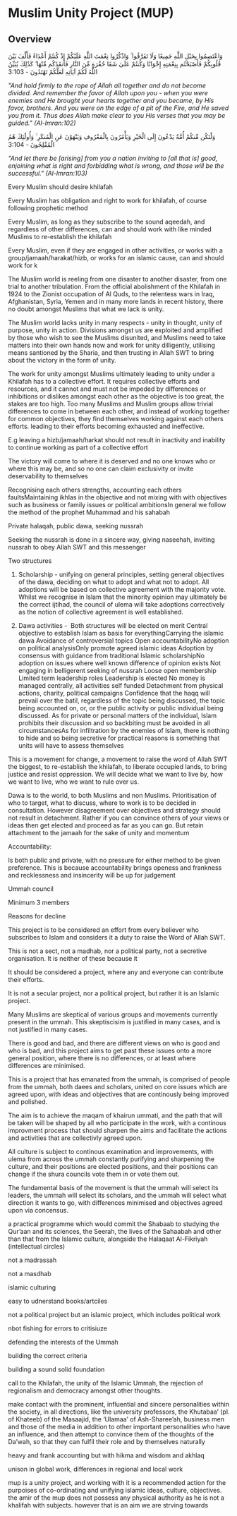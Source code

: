 
# Muslim Unity Project (MUP)

## Overview

وَاعْتَصِمُوا بِحَبْلِ اللَّهِ جَمِيعًا وَلَا تَفَرَّقُوا ۚ وَاذْكُرُوا نِعْمَتَ اللَّهِ عَلَيْكُمْ إِذْ كُنتُمْ أَعْدَاءً فَأَلَّفَ بَيْنَ قُلُوبِكُمْ فَأَصْبَحْتُم بِنِعْمَتِهِ إِخْوَانًا وَكُنتُمْ عَلَىٰ شَفَا حُفْرَةٍ مِّنَ النَّارِ فَأَنقَذَكُم مِّنْهَا ۗ كَذَٰلِكَ يُبَيِّنُ اللَّهُ لَكُمْ آيَاتِهِ لَعَلَّكُمْ تَهْتَدُونَ - 3:103

<em>"And hold firmly to the rope of Allah all together and do not become divided. And remember the favor of Allah upon you - when you were enemies and He brought your hearts together and you became, by His favor, brothers. And you were on the edge of a pit of the Fire, and He saved you from it. Thus does Allah make clear to you His verses that you may be guided." (Al-Imran:102)</em>

وَلْتَكُن مِّنكُمْ أُمَّةٌ يَدْعُونَ إِلَى الْخَيْرِ وَيَأْمُرُونَ بِالْمَعْرُوفِ وَيَنْهَوْنَ عَنِ الْمُنكَرِ ۚ وَأُولَٰئِكَ هُمُ الْمُفْلِحُونَ - 3:104

<em>"And let there be [arising] from you a nation inviting to [all that is] good, enjoining what is right and forbidding what is wrong, and those will be the successful." (Al-Imran:103)</em>


Every Muslim should desire khilafah

Every Muslim has obligation and right to work for khilafah, of course following prophetic method

Every Muslim, as long as they subscribe to the sound aqeedah, and regardless of other differences, can and should work with like minded Muslims to re-establish the khilafah

Every Muslim, even if they are engaged in other activities, or works with a group/jamaah/harakat/hizb, or works for an islamic cause, can and should work for k

The Muslim world is reeling from one disaster to another disaster, from one trial to another tribulation. From the official abolishment of the Khilafah in 1924 to the Zionist occupation of Al Quds, to the relentess wars in Iraq, Afghanistan, Syria, Yemen and in many more lands in recent history, there no doubt amongst Muslims that what we lack is unity.

The Muslim world lacks unity in many respects - unity in thought, unity of purpose, unity in action. Divisions amongst us are exploited and amplified by those who wish to see the Muslims disunited, and Muslims need to take matters into their own hands now and work for unity dilligently, utilising means santioned by the Sharia, and then trusting in Allah SWT to bring about the victory in the form of unity.

The work for unity amongst Muslims ultimately leading to unity under a Khilafah has to a collective effort. It requires collective efforts and resources, and it cannot and must not be impeded by differences or inhibitions or dislikes amongst each other as the objective is too great, the stakes are too high. Too many Muslims and Muslim groups allow trivial differences to come in between each other, and instead of working together for common objectives, they find themselves working against each others efforts. leading to their efforts becoming exhausted and ineffective.

E.g leaving a hizb/jamaah/harkat should not result in inactivity and inability to continue working as part of a collective effort

The victory will come to where it is deserved and no one knows who or where this may be, and so no one can claim exclusivity or invite deservability to themselves

Recognising each others strengths, accounting each others faultsMaintaining ikhlas in the objective and not mixing with with objectives such as business or family issues or political ambitionsIn general we follow the method of the prophet Muhammad and his sahabah

Private halaqah, public dawa, seeking nussrah

Seeking the nussrah is done in a sincere way, giving naseehah, inviting nussrah to obey Allah SWT and this messenger

Two structures

1. Scholarship - unifying on general principles, setting general objectives of the dawa, deciding on what to adopt and what not to adopt. All adoptions will be based on collective agreement with the majority vote. Whilst we recognise in Islam that the minority opinion may ultimately be the correct ijtihad, the council of ulema will take adoptions correctively as the notion of collective agreement is well established.

2. Dawa activities - 
Both structures will be elected on merit
Central objective to establish Islam as basis for everythingCarrying the islamic dawa
Avoidance of controversial topics
Open accountabilityNo adoption on political analysisOnly promote agreed islamic ideas
Adoption by consensus with guidance from traditional Islamic scholarshipNo adoption on issues where well known difference of opinion exists
Not engaging in belligerent seeking of nussrah
Loose open membership
Limited term leadership roles
Leadership is elected
No money is managed centrally, all activities self funded
Detachment from physical actions, charity, political campaigns
Confidence that the haqq will prevail over the batil, regardless of the topic being discussed, the topic being accounted on, or, or the public activity or public individual being discussed. As for private or personal matters of the individual, Islam prohibits their discussion and so backbiting must be avoided in all circumstancesAs for infiltration by the enemies of Islam, there is nothing to hide and so being secretive for practical reasons is something that units will have to assess themselves

This is a movement for change, a movement to raise the word of Allah SWT the biggest, to re-establish the khilafah, to liberate occupied lands, to bring justice and resist oppression. We will decide what we want to live by, how we want to live, who we want to rule over us.

Dawa is to the world, to both Muslims and non Muslims. Prioritisation of who to target, what to discuss, where to work is to be decided in consultation. However disagreement over objectives and strategy should not result in detachment. Rather if you can convince others of your views or ideas then get elected and proceed as far as you can go. But retain attachment to the jamaah for the sake of unity and momentum

Accountability:

Is both public and private, with no pressure for either method to be given preference. This is because accountability brings openess and frankness and recklessness and insincerity will be up for judgement

Ummah council

Minimum 3 members


Reasons for decline

This project is to be considered an effort from every believer who subscribes to Islam and considers it a duty to raise the Word of Allah SWT.

This is not a sect, not a madhab, nor a political party, not a secretive organisation. It is neither of these because it

It should be considered a project, where any and everyone can contribute their efforts.

It is not a secular project, nor a political project, but rather it is an Islamic project.

Many Muslims are skeptical of various groups and movements currently present in the ummah. This skeptiscisim is justified in many cases, and is not justified in many cases.

There is good and bad, and there are different views on who is good and who is bad, and this project aims to get past these issues onto a more general position, where there is no differences, or at least where differences are minimised.

This is a project that has emanated from the ummah, is comprised of people from the ummah, both daees and scholars, united on core issues which are agreed upon, with ideas and objectives that are continously being improved and polished.

The aim is to achieve the maqam of khairun ummati, and the path that will be taken will be shaped by all who participate in the work, with a continous improvment process that should sharpen the aims and facilitate the actions and activities that are collectivly agreed upon.

All culture is subject to continous examination and improvements, with ulema from across the ummah constantly purifying and sharpening the culture, and their positions are elected positions, and their positions can change if the shura councils vote them in or vote them out.

The fundamental basis of the movement is that the ummah will select its leaders, the ummah will select its scholars, and the ummah will select what direction it wants to go, with differences minimised and objectives agreed upon via concensus.








a practical programme which would commit the Shabaab to studying the Qur’aan and its sciences, the Seerah, the lives of the Sahaabah and other than that from the Islamic culture, alongside the Halaqaat Al-Fikriyah (intellectual circles)

not a madrassah

not a masdhab

islamic culturing

easy to udnerstand books/artciles

not a political project but an islamic project, which includes political work



nbot fishing for errors to critisiuze

defending the interests of the Ummah

building the correct criteria

building a sound solid foundation

 call to the Khilafah, the unity of the Islamic Ummah, the rejection of regionalism and democracy amongst other thoughts.

make contact with the prominent, influential and sincere personalities within the society, in all directions, like the university professors, the Khutabaa’ (pl. of Khateeb) of the Masaajid, the ‘Ulamaa’ of Ash-Sharee’ah, business men and those of the media in addition to other important personalities who have an influence, and then attempt to convince them of the thoughts of the Da’wah, so that they can fulfil their role and by themselves naturally

heavy and frank accounting but with hikma and wisdom and akhlaq

unison in global work, differences in regional and local work

mup is a unity project, and working with it is a recommended action for the purpoises of co-ordinating and unifying islamic ideas, culture, objectives. the amir of the mup does not possess any physical authority as he is not a khalifah with subjects. however that is an aim we are strving towards
